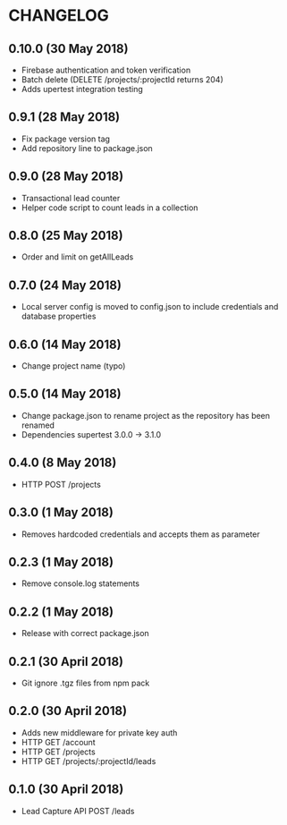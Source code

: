 # CHANGELOG

## 0.10.0 (30 May 2018)
+ Firebase authentication and token verification
+ Batch delete (DELETE /projects/:projectId returns 204)
+ Adds upertest integration testing

## 0.9.1 (28 May 2018)
+ Fix package version tag
+ Add repository line to package.json

## 0.9.0 (28 May 2018)
+ Transactional lead counter
+ Helper code script to count leads in a collection

## 0.8.0 (25 May 2018)
+ Order and limit on getAllLeads

## 0.7.0 (24 May 2018)
+ Local server config is moved to config.json to include credentials and database properties

## 0.6.0 (14 May 2018)
+ Change project name (typo)

## 0.5.0 (14 May 2018)
+ Change package.json to rename project as the repository has been renamed
+ Dependencies supertest 3.0.0 -> 3.1.0

## 0.4.0 (8 May 2018)
+ HTTP POST /projects

## 0.3.0 (1 May 2018)
+ Removes hardcoded credentials and accepts them as parameter

## 0.2.3 (1 May 2018)
+ Remove console.log statements

## 0.2.2 (1 May 2018)
+ Release with correct package.json

## 0.2.1 (30 April 2018)
+ Git ignore .tgz files from npm pack

## 0.2.0 (30 April 2018)
+ Adds new middleware for private key auth
+ HTTP GET /account
+ HTTP GET /projects
+ HTTP GET /projects/:projectId/leads

## 0.1.0 (30 April 2018)
+ Lead Capture API POST /leads
